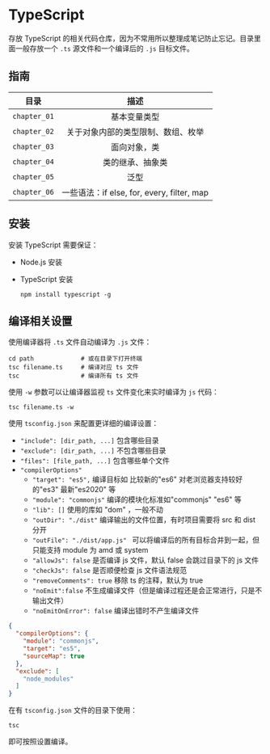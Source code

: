 # TypeScript

存放 TypeScript 的相关代码仓库，因为不常用所以整理成笔记防止忘记。目录里面一般存放一个 `.ts` 源文件和一个编译后的 `.js` 目标文件。

## 指南

|     目录     |                    描述                    |
| :----------: | :----------------------------------------: |
| `chapter_01` |                基本变量类型                |
| `chapter_02` |     关于对象内部的类型限制、数组、枚举     |
| `chapter_03` |                面向对象，类                |
| `chapter_04` |              类的继承、抽象类              |
| `chapter_05` |                    泛型                    |
| `chapter_06` | 一些语法：if else, for, every, filter, map |

## 安装

安装 TypeScript 需要保证：

- Node.js 安装

- TypeScript 安装

  ```shell
  npm install typescript -g
  ```

## 编译相关设置

使用编译器将 `.ts` 文件自动编译为 `.js` 文件：

```shell
cd path 			# 或在目录下打开终端
tsc filename.ts		# 编译对应 ts 文件
tsc					# 编译所有 ts 文件
```

使用 `-w` 参数可以让编译器监视 `ts` 文件变化来实时编译为 `js` 代码：

```shell
tsc filename.ts -w 
```

使用 `tsconfig.json` 来配置更详细的编译设置：

- `"include": [dir_path, ...]` 包含哪些目录
- `"exclude": [dir_path, ...]` 不包含哪些目录
- `"files": [file_path, ...]` 包含哪些单个文件
- `"compilerOptions"`
  - `"target": "es5",` 编译目标如 比较新的"es6" 对老浏览器支持较好的"es3" 最新"es2020" 等
  - `"module": "commonjs"` 编译的模块化标准如"commonjs" "es6" 等
  - `"lib": []` 使用的库如 "dom" ，一般不动
  - `"outDir": "./dist"` 编译输出的文件位置，有时项目需要将 src 和 dist 分开
  - `"outFile": "./dist/app.js" ` 可以将编译后的所有目标合并到一起，但只能支持 module 为 amd 或 system
  - `"allowJs": false` 是否编译 js 文件，默认 false 会跳过目录下的 js 文件
  - `"checkJs": false` 是否顺便检查 js 文件语法规范
  - `"removeComments": true` 移除 ts 的注释，默认为 true
  - `"noEmit":false` 不生成编译文件（但是编译过程还是会正常进行，只是不输出文件）
  - `"noEmitOnError": false` 编译出错时不产生编译文件

```json
{
  "compilerOptions": {
    "module": "commonjs",
    "target": "es5",
    "sourceMap": true
  },
  "exclude": [
    "node_modules"
  ]
}
```

在有 `tsconfig.json` 文件的目录下使用：

```shell
tsc
```

即可按照设置编译。

